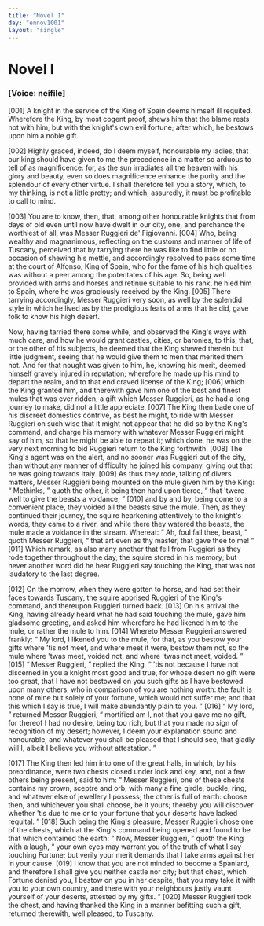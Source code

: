 ```yaml
---
title: "Novel I"
day: "ennov1001"
layout: "single"
---
```

<div id="nov1001" type="novella" who="neifile">
 <h1>
  Novel I
 </h1>
 <argument>
  <p>
   <h3>
    [Voice: neifile]
   </h3>
  </p>
  <p>
   <a name="p00010001">
    [001]
   </a>
   A knight in the service of the King of Spain deems
 himself ill requited. Wherefore the King, by most
 cogent proof, shews him that the blame rests not with
 him, but with the knight's own evil fortune; after
 which, he bestows upon him a noble gift.
  </p>
 </argument>
 <div3 type="commentary" who="neifile">
  <p>
   <a name="p00010002">
    [002]
   </a>
   Highly
   graced, indeed, do I deem myself, honourable my ladies,
 that our king should have given to me the precedence in a matter so
 arduous to tell of as magnificence: for, as the sun irradiates all the
 heaven with his glory and beauty, even so does magnificence enhance
 the purity and the splendour of every other virtue. I shall therefore
 tell you a story, which, to my thinking, is not a little pretty; and
 which, assuredly, it must be profitable to call to mind.
  </p>
 </div3>
 <p>
  <a name="p00010003">
   [003]
  </a>
  You are to know, then, that, among other honourable knights
 that from days of old even until now have dwelt in our city, one, and
 perchance the worthiest of all, was Messer Ruggieri de' Figiovanni.
  <a name="p00010004">
   [004]
  </a>
  Who, being wealthy and magnanimous, reflecting on the customs and
 manner of life of Tuscany, perceived that by tarrying there he was
 like to find little or no occasion of shewing his mettle, and accordingly
 resolved to pass some time at the court of Alfonso, King of Spain,
 who for the fame of his high qualities was without a peer among the
 potentates of his age. So, being well provided with arms and horses
 and retinue suitable to his rank, he hied him to Spain, where he was
 graciously received by the King.
  <a name="p00010005">
   [005]
  </a>
  There tarrying accordingly, Messer
 Ruggieri very soon, as well by the splendid style in which he lived
 as by the prodigious feats of arms that he did, gave folk to know his
 high desert.
 </p>
 <p>
  Now, having tarried there some while, and observed the King's
  ways with much care, and how he would grant castles, cities, or
 baronies, to this, that, or the other of his subjects, he deemed that
 the King shewed therein but little judgment, seeing that he would
 give them to men that merited them not. And for that nought was
 given to him, he, knowing his merit, deemed himself gravely injured
 in reputation; wherefore he made up his mind to depart the realm,
 and to that end craved license of the King;
  <a name="p00010006">
   [006]
  </a>
  which the King granted
 him, and therewith gave him one of the best and finest mules that
 was ever ridden, a gift which Messer Ruggieri, as he had a long
 journey to make, did not a little appreciate.
  <a name="p00010007">
   [007]
  </a>
  The King then bade
 one of his discreet domestics contrive, as best he might, to ride with
 Messer Ruggieri on such wise that it might not appear that he did
 so by the King's command, and charge his memory with whatever
 Messer Ruggieri might say of him, so that he might be able to repeat
 it; which done, he was on the very next morning to bid Ruggieri
 return to the King forthwith.
  <a name="p00010008">
   [008]
  </a>
  The King's agent was on the
 alert, and no sooner was Ruggieri out of the city, than without any
 manner of difficulty he joined his company, giving out that he was
 going towards Italy.
  <a name="p00010009">
   [009]
  </a>
  As thus they rode, talking of divers matters,
 Messer Ruggieri being mounted on the mule given him by the
 King:
  <q direct="unspecified">
   Methinks,
  </q>
  quoth the other, it being then hard upon
 tierce,
  <q direct="unspecified">
   that 'twere well to give the beasts a voidance;
  </q>
  <a name="p00010010">
   [010]
  </a>
  and by and
 by, being come to a convenient place, they voided all the beasts save
 the mule. Then, as they continued their journey, the squire
 hearkening attentively to the knight's words, they came to a river,
 and while there they watered the beasts, the mule made a voidance
 in the stream. Whereat:
  <q direct="unspecified">
   Ah, foul fall thee, beast,
  </q>
  quoth
 Messer Ruggieri,
  <q direct="unspecified">
   that art even as thy master, that gave thee to me!
  </q>
  <a name="p00010011">
   [011]
  </a>
  Which remark, as also many another that fell from Ruggieri as they
 rode together throughout the day, the squire stored in his memory;
 but never another word did he hear Ruggieri say touching the King,
 that was not laudatory to the last degree.
 </p>
 <p>
  <a name="p00010012">
   [012]
  </a>
  On the morrow, when they were gotten to horse, and had set
 their faces towards Tuscany, the squire apprised Ruggieri of the
 King's command, and thereupon Ruggieri turned back.
  <a name="p00010013">
   [013]
  </a>
  On his
 arrival the King, having already heard what he had said touching the
 mule, gave him gladsome greeting, and asked him wherefore he had
 likened him to the mule, or rather the mule to him.
  <a name="p00010014">
   [014]
  </a>
  Whereto
  Messer Ruggieri answered frankly:
  <q direct="unspecified">
   My lord, I likened you to the
 mule, for that, as you bestow your gifts where 'tis not meet, and
 where meet it were, bestow them not, so the mule where 'twas meet,
 voided not, and where 'twas not meet, voided.
  </q>
  <a name="p00010015">
   [015]
  </a>
  <q direct="unspecified">
   Messer Ruggieri,
  </q>
  replied the King,
  <q direct="unspecified">
   'tis not because I have not discerned in you a
 knight most good and true, for whose desert no gift were too great,
 that I have not bestowed on you such gifts as I have bestowed upon
 many others, who in comparison of you are nothing worth: the
 fault is none of mine but solely of your fortune, which would not
 suffer me; and that this which I say is true, I will make abundantly
 plain to you.
  </q>
  <a name="p00010016">
   [016]
  </a>
  <q direct="unspecified">
   My lord,
  </q>
  returned Messer Ruggieri,
  <q direct="unspecified">
   mortified
 am I, not that you gave me no gift, for thereof I had no desire, being
 too rich, but that you made no sign of recognition of my desert;
 however, I deem your explanation sound and honourable, and
 whatever you shall be pleased that I should see, that gladly will I,
 albeit I believe you without attestation.
  </q>
 </p>
 <p>
  <a name="p00010017">
   [017]
  </a>
  The King then led him into one of the great halls, in which, by
 his preordinance, were two chests closed under lock and key, and, not
 a few others being present, said to him:
  <q direct="unspecified">
   Messer Ruggieri, one of
 these chests contains my crown, sceptre and orb, with many a fine
 girdle, buckle, ring, and whatever else of jewellery I possess; the
 other is full of earth: choose then, and whichever you shall choose,
 be it yours; thereby you will discover whether 'tis due to me or to
 your fortune that your deserts have lacked requital.
  </q>
  <a name="p00010018">
   [018]
  </a>
  Such being the
 King's pleasure, Messer Ruggieri chose one of the chests, which at
 the King's command being opened and found to be that which
 contained the earth:
  <q direct="unspecified">
   Now, Messer Ruggieri,
  </q>
  quoth the King
 with a laugh,
  <q direct="unspecified">
   your own eyes may warrant you of the truth of what
 I say touching Fortune; but verily your merit demands that I take
 arms against her in your cause.
   <a name="p00010019">
    [019]
   </a>
   I know that you are not minded to
 become a Spaniard, and therefore I shall give you neither castle nor
 city; but that chest, which Fortune denied you, I bestow on you in
 her despite, that you may take it with you to your own country, and
 there with your neighbours justly vaunt yourself of your deserts,
 attested by my gifts.
  </q>
  <a name="p00010020">
   [020]
  </a>
  Messer Ruggieri took the chest, and having
 thanked the King in a manner befitting such a gift, returned therewith,
 well pleased, to Tuscany.
 </p>
</div>